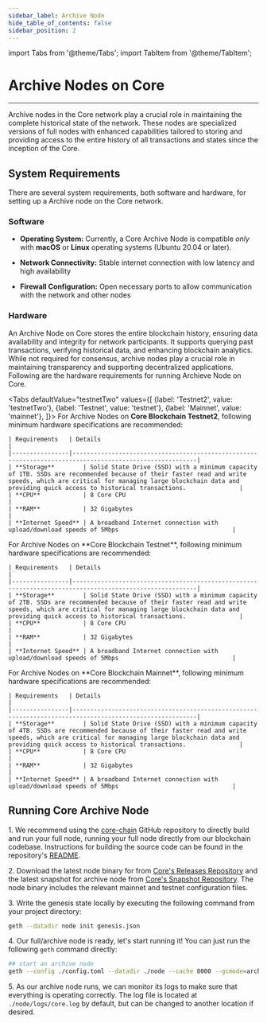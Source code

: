 ```yaml
---
sidebar_label: Archive Node
hide_table_of_contents: false
sidebar_position: 2
---
```


import Tabs from '@theme/Tabs';
import TabItem from '@theme/TabItem';

# Archive Nodes on Core 
---

Archive nodes in the Core network play a crucial role in maintaining the complete historical state of the network. These nodes are specialized versions of full nodes with enhanced capabilities tailored to storing and providing access to the entire history of all transactions and states since the inception of the Core.  

## System Requirements

There are several system requirements, both software and hardware, for setting up a Archive node on the Core network.

### Software

* **Operating System:** Currently, a Core Archive Node is compatible _only_ with **macOS** or **Linux** operating systems (Ubuntu 20.04 or later).

* **Network Connectivity:** Stable internet connection with low latency and high availability

* **Firewall Configuration:** Open necessary ports to allow communication with the network and other nodes

### Hardware

An Archive Node on Core stores the entire blockchain history, ensuring data availability and integrity for network participants. It supports querying past transactions, verifying historical data, and enhancing blockchain analytics. While not required for consensus, archive nodes play a crucial role in maintaining transparency and supporting decentralized applications. Following are the hardware requirements for running Archieve Node on Core.

<Tabs
  defaultValue="testnetTwo"
  values={[
    {label: 'Testnet2', value: 'testnetTwo'},
    {label: 'Testnet', value: 'testnet'},
    {label: 'Mainnet', value: 'mainnet'},
  ]}>
  <TabItem value="testnetTwo">
    For Archive Nodes on **Core Blockchain Testnet2**, following minimum hardware specifications are recommended:

    | Requirements   | Details                                                                                                 |  
    |----------------|---------------------------------------------------------------------------------------------------------|
    | **Storage**        | Solid State Drive (SSD) with a minimum capacity of 1TB. SSDs are recommended because of their faster read and write speeds, which are critical for managing large blockchain data and providing quick access to historical transactions.               |
    | **CPU**            | 8 Core CPU                                                                                          |
    | **RAM**            | 32 Gigabytes                                                                                        |
    | **Internet Speed** | A broadband Internet connection with upload/download speeds of 5Mbps                                |
  </TabItem>
  <TabItem value="testnet">
    For Archive Nodes on **Core Blockchain Testnet**, following minimum hardware specifications are recommended:

    | Requirements   | Details                                                                                                 |  
    |----------------|---------------------------------------------------------------------------------------------------------|
    | **Storage**        | Solid State Drive (SSD) with a minimum capacity of 2TB. SSDs are recommended because of their faster read and write speeds, which are critical for managing large blockchain data and providing quick access to historical transactions.               |
    | **CPU**            | 8 Core CPU                                                                                          |
    | **RAM**            | 32 Gigabytes                                                                                        |
    | **Internet Speed** | A broadband Internet connection with upload/download speeds of 5Mbps                                |
  </TabItem>
  <TabItem value="mainnet">
    For Archive Nodes on **Core Blockchain Mainnet**, following minimum hardware specifications are recommended:

    | Requirements   | Details                                                                                                 |  
    |----------------|---------------------------------------------------------------------------------------------------------|
    | **Storage**        | Solid State Drive (SSD) with a minimum capacity of 4TB. SSDs are recommended because of their faster read and write speeds, which are critical for managing large blockchain data and providing quick access to historical transactions.               |
    | **CPU**            | 8 Core CPU                                                                                          |
    | **RAM**            | 32 Gigabytes                                                                                        |
    | **Internet Speed** | A broadband Internet connection with upload/download speeds of 5Mbps                                |
  </TabItem>
</Tabs>


## Running Core Archive Node
1\. We recommend using the [core-chain](https://github.com/coredao-org/core-chain) GitHub repository to directly build and run your full node, running your full node directly from our blockchain codebase. Instructions for building the source code can be found in the repository's [README](https://github.com/coredao-org/core-chain#building-the-source).

2\. Download the latest node binary for from [Core's Releases Repository](https://github.com/coredao-org/core-chain/releases/latest) and the latest snapshot for archive node from [Core's Snapshot Repository](https://github.com/coredao-org/core-snapshots?tab=readme-ov-file#archive-full). The node binary includes the relevant mainnet and testnet configuration files. 

3\. Write the genesis state locally by executing the following command from your project directory:

```bash
geth --datadir node init genesis.json
```

4\. Our full/archive node is ready, let's start running it! You can just run the following `geth` command directly:

```bash
## start an archive node
geth --config ./config.toml --datadir ./node --cache 8000 --gcmode=archive --syncmode=full 
```

5\. As our archive node runs, we can monitor its logs to make sure that everything is operating correctly. The log file is located at `./node/logs/core.log` by default, but can be changed to another location if desired.

